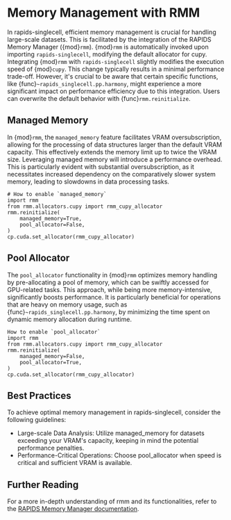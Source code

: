 # Memory Management with RMM

In rapids-singlecell, efficient memory management is crucial for handling large-scale datasets. This is facilitated by the integration of the RAPIDS Memory Manager ({mod}`rmm`). {mod}`rmm` is automatically invoked upon importing `rapids-singlecell`, modifying the default allocator for cupy. Integrating {mod}`rmm` with `rapids-singlecell` slightly modifies the execution speed of {mod}`cupy`. This change typically results in a minimal performance trade-off. However, it's crucial to be aware that certain specific functions, like {func}`~rapids_singlecell.pp.harmony`, might experience a more significant impact on performance efficiency due to this integration. Users can overwrite the default behavior with {func}`rmm.reinitialize`.

## Managed Memory

In {mod}`rmm`, the `managed_memory` feature facilitates VRAM oversubscription, allowing for the processing of data structures larger than the default VRAM capacity. This effectively extends the memory limit up to twice the VRAM size. Leveraging managed memory will introduce a performance overhead. This is particularly evident with substantial oversubscription, as it necessitates increased dependency on the comparatively slower system memory, leading to slowdowns in data processing tasks.

```
# How to enable `managed_memory`
import rmm
from rmm.allocators.cupy import rmm_cupy_allocator
rmm.reinitialize(
    managed_memory=True,
    pool_allocator=False,
)
cp.cuda.set_allocator(rmm_cupy_allocator)
```

## Pool Allocator

The `pool_allocator` functionality in {mod}`rmm` optimizes memory handling by pre-allocating a pool of memory, which can be swiftly accessed for GPU-related tasks. This approach, while being more memory-intensive, significantly boosts performance. It is particularly beneficial for operations that are heavy on memory usage, such as {func}`~rapids_singlecell.pp.harmony`, by minimizing the time spent on dynamic memory allocation during runtime.

```
How to enable `pool_allocator`
import rmm
from rmm.allocators.cupy import rmm_cupy_allocator
rmm.reinitialize(
    managed_memory=False,
    pool_allocator=True,
)
cp.cuda.set_allocator(rmm_cupy_allocator)
```

## Best Practices
To achieve optimal memory management in rapids-singlecell, consider the following guidelines:

* Large-scale Data Analysis: Utilize managed_memory for datasets exceeding your VRAM's capacity, keeping in mind the potential performance penalties.
* Performance-Critical Operations: Choose pool_allocator when speed is critical and sufficient VRAM is available.

## Further Reading
For a more in-depth understanding of rmm and its functionalities, refer to the [RAPIDS Memory Manager documentation](https://docs.rapids.ai/api/rmm/stable/python/).

